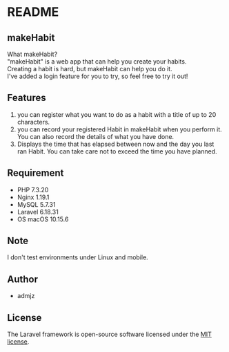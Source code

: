 # README

## makeHabit
What makeHabit?  
"makeHabit" is a web app that can help you create your habits.  
Creating a habit is hard, but makeHabit can help you do it.  
I've added a login feature for you to try, so feel free to try it out!  

## Features

1. you can register what you want to do as a habit with a title of up to 20 characters.
2. you can record your registered Habit in makeHabit when you perform it. You can also record the details of what you have done.
3. Displays the time that has elapsed between now and the day you last ran Habit. You can take care not to exceed the time you have planned.

## Requirement

- PHP 7.3.20
- Nginx 1.19.1
- MySQL 5.7.31
- Laravel 6.18.31
- OS macOS 10.15.6

## Note

I don't test environments under Linux and mobile.

## Author

- admjz

## License

The Laravel framework is open-source software licensed under the [MIT license](https://opensource.org/licenses/MIT).
